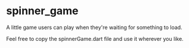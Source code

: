 # spinner_game

A little game users can play when they're waiting for something to load.

Feel free to copy the spinnerGame.dart file and use it wherever you like.
